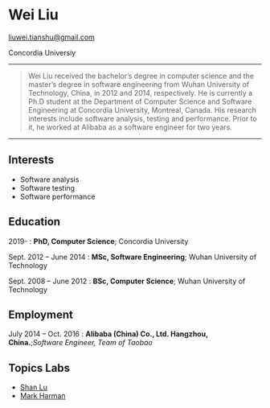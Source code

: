 Wei Liu
============
liuwei.tianshu@gmail.com

Concordia Universiy

----

>  Wei Liu received the bachelor’s degree in computer science and the master’s degree in software engineering from Wuhan University of Technology, China, in 2012 and 2014, 
>  respectively. He is currently a Ph.D student at the Department of Computer Science and Software Engineering at Concordia University, Montreal, Canada. His research interests 
>  include software analysis, testing and performance. Prior to it, he worked at Alibaba as a software engineer for two years.

----


Interests
---------

* Software analysis
* Software testing
* Software performance


Education
---------

2019- 
:   **PhD, Computer Science**; Concordia University


Sept. 2012 – June 2014
:   **MSc, Software Engineering**; Wuhan University of Technology
    
    
Sept. 2008 – June 2012
:   **BSc, Computer Science**; Wuhan University of Technology


Employment
---------
July 2014 – Oct. 2016
:   **Alibaba (China) Co., Ltd. Hangzhou, China.**;*Software Engineer, Team of Taobao*
    

Topics Labs
---------

* [Shan Lu](http://people.cs.uchicago.edu/~shanlu/)
* [Mark Harman](http://www0.cs.ucl.ac.uk/staff/mharman/)
